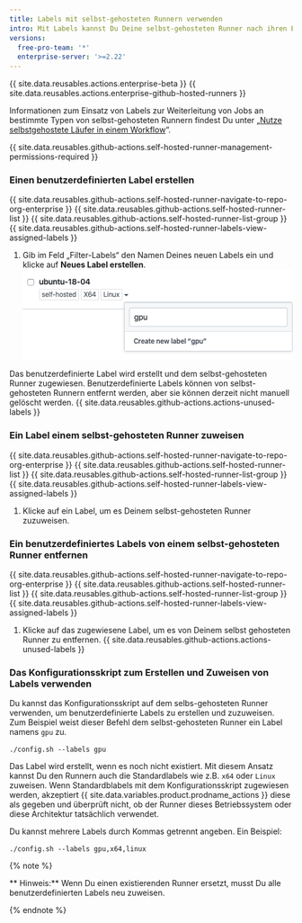 ```yaml
---
title: Labels mit selbst-gehosteten Runnern verwenden
intro: Mit Labels kannst Du Deine selbst-gehosteten Runner nach ihren Eigenschaften organisieren.
versions:
  free-pro-team: '*'
  enterprise-server: '>=2.22'
---
```


{{ site.data.reusables.actions.enterprise-beta }}
{{ site.data.reusables.actions.enterprise-github-hosted-runners }}

Informationen zum Einsatz von Labels zur Weiterleitung von Jobs an bestimmte Typen von selbst-gehosteten Runnern findest Du unter „[Nutze selbstgehostete Läufer in einem Workflow](/actions/hosting-your-own-runners/using-self-hosted-runners-in-a-workflow)“.

{{ site.data.reusables.github-actions.self-hosted-runner-management-permissions-required }}

### Einen benutzerdefinierten Label erstellen

{{ site.data.reusables.github-actions.self-hosted-runner-navigate-to-repo-org-enterprise }}
{{ site.data.reusables.github-actions.self-hosted-runner-list }}
{{ site.data.reusables.github-actions.self-hosted-runner-list-group }}
{{ site.data.reusables.github-actions.self-hosted-runner-labels-view-assigned-labels }}
1. Gib im Feld „Filter-Labels“ den Namen Deines neuen Labels ein und klicke auf **Neues Label erstellen**. ![Runner-Label hinzufügen](/assets/images/help/settings/actions-add-runner-label.png)

Das benutzerdefinierte Label wird erstellt und dem selbst-gehosteten Runner zugewiesen. Benutzerdefinierte Labels können von selbst-gehosteten Runnern entfernt werden, aber sie können derzeit nicht manuell gelöscht werden. {{ site.data.reusables.github-actions.actions-unused-labels }}

### Ein Label einem selbst-gehosteten Runner zuweisen

{{ site.data.reusables.github-actions.self-hosted-runner-navigate-to-repo-org-enterprise }}
{{ site.data.reusables.github-actions.self-hosted-runner-list }}
{{ site.data.reusables.github-actions.self-hosted-runner-list-group }}
{{ site.data.reusables.github-actions.self-hosted-runner-labels-view-assigned-labels }}
1. Klicke auf ein Label, um es Deinem selbst-gehosteten Runner zuzuweisen.

### Ein benutzerdefiniertes Labels von einem selbst-gehosteten Runner entfernen

{{ site.data.reusables.github-actions.self-hosted-runner-navigate-to-repo-org-enterprise }}
{{ site.data.reusables.github-actions.self-hosted-runner-list }}
{{ site.data.reusables.github-actions.self-hosted-runner-list-group }}
{{ site.data.reusables.github-actions.self-hosted-runner-labels-view-assigned-labels }}
1. Klicke auf das zugewiesene Label, um es von Deinem selbst gehosteten Runner zu entfernen. {{ site.data.reusables.github-actions.actions-unused-labels }}

### Das Konfigurationsskript zum Erstellen und Zuweisen von Labels verwenden

Du kannst das Konfigurationsskript auf dem selbs-gehosteten Runner verwenden, um benutzerdefinierte Labels zu erstellen und zuzuweisen. Zum Beispiel weist dieser Befehl dem selbst-gehosteten Runner ein Label namens `gpu` zu.

```shell
./config.sh --labels gpu
```

Das Label wird erstellt, wenn es noch nicht existiert. Mit diesem Ansatz kannst Du den Runnern auch die Standardlabels wie z.B. `x64` oder `Linux` zuweisen. Wenn Standardblabels mit dem Konfigurationsskript zugewiesen werden, akzeptiert {{ site.data.variables.product.prodname_actions }} diese als gegeben und überprüft nicht, ob der Runner dieses Betriebssystem oder diese Architektur tatsächlich verwendet.

Du kannst mehrere Labels durch Kommas getrennt angeben. Ein Beispiel:

```shell
./config.sh --labels gpu,x64,linux
```

{% note %}

** Hinweis:** Wenn Du einen existierenden Runner ersetzt, musst Du alle benutzerdefinierten Labels neu zuweisen.

{% endnote %}
